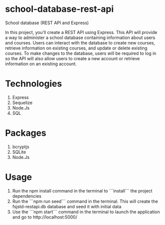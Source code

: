 # school-database-rest-api
 School database (REST API and Express)

 In this project, you’ll create a REST API using Express. This API will provide a way to administer a school database containing information about users and courses. Users can interact with the database to create new courses, retrieve information on existing courses, and update or delete existing courses. To make changes to the database, users will be required to log in so the API will also allow users to create a new account or retrieve information on an existing account.


# Technologies 
<ol>
    <li>Express</li>
    <li>Sequelize</li>
    <li>Node.Js</li>
    <li>SQL</li>
</ol>

# Packages
<ol>
    <li>bcryptjs</li>
    <li>SQLite</li>
    <li>Node.Js</li>
</ol>

# Usage
<ol>
    <li>Run the npm install command in the terminal to ```install``` the project dependencies</li>
    <li>Run the ```npm run seed``` command in the terminal. This will create the fsjstd-restapi.db database and seed it with initial data</li>
    <li>Use the ```npm start``` command in the terminal to launch the application and go to http://localhost:5000/</li>
</ol>
